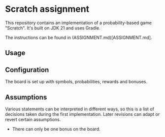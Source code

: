 # Scratch assignment

This repository contains an implementation of a probability-based game "Scratch". It's built on JDK 21 and uses Gradle.

The instructions can be found in (ASSIGNMENT.md)[ASSIGNMENT.md].

## Usage

## Configuration

The board is set up with symbols, probabilities, rewards and bonuses. 

## Assumptions

Various statements can be interpreted in different ways, so this is a list of decisions taken during the first implementation. Later revisions can adapt or revert certain assumptions.

- There can only be one bonus on the board.

